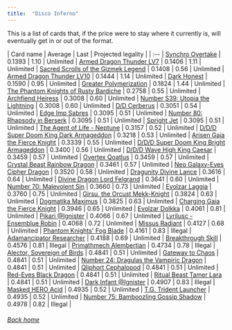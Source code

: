 ```yaml
---
title:  "Disco Inferno"
---
```


This is a list of cards that, if the price were to stay where it currently is, will eventually get in or out of the format.

| Card name | Average | Last | Projected legality |
| :-- |
[Synchro Overtake](https://db.ygoprodeck.com/card/?search=Synchro%20Overtake) | 0.1393 | 1.10 | Unlimited |
[Armed Dragon Thunder LV7](https://db.ygoprodeck.com/card/?search=Armed%20Dragon%20Thunder%20LV7) | 0.1406 | 1.11 | Unlimited |
[Sacred Scrolls of the Gizmek Legend](https://db.ygoprodeck.com/card/?search=Sacred%20Scrolls%20of%20the%20Gizmek%20Legend) | 0.1408 | 0.56 | Unlimited |
[Armed Dragon Thunder LV10](https://db.ygoprodeck.com/card/?search=Armed%20Dragon%20Thunder%20LV10) | 0.1444 | 1.14 | Unlimited |
[Dark Honest](https://db.ygoprodeck.com/card/?search=Dark%20Honest) | 0.1590 | 0.95 | Unlimited |
[Greater Polymerization](https://db.ygoprodeck.com/card/?search=Greater%20Polymerization) | 0.1824 | 1.44 | Unlimited |
[The Phantom Knights of Rusty Bardiche](https://db.ygoprodeck.com/card/?search=The%20Phantom%20Knights%20of%20Rusty%20Bardiche) | 0.2758 | 0.55 | Unlimited |
[Archfiend Heiress](https://db.ygoprodeck.com/card/?search=Archfiend%20Heiress) | 0.3008 | 0.60 | Unlimited |
[Number S39: Utopia the Lightning](https://db.ygoprodeck.com/card/?search=Number%20S39:%20Utopia%20the%20Lightning) | 0.3008 | 0.60 | Unlimited |
[D/D Cerberus](https://db.ygoprodeck.com/card/?search=D/D%20Cerberus) | 0.3051 | 0.54 | Unlimited |
[Edge Imp Sabres](https://db.ygoprodeck.com/card/?search=Edge%20Imp%20Sabres) | 0.3095 | 0.51 | Unlimited |
[Number 80: Rhapsody in Berserk](https://db.ygoprodeck.com/card/?search=Number%2080:%20Rhapsody%20in%20Berserk) | 0.3095 | 0.51 | Unlimited |
[Spright Jet](https://db.ygoprodeck.com/card/?search=Spright%20Jet) | 0.3095 | 0.51 | Unlimited |
[The Agent of Life - Neptune](https://db.ygoprodeck.com/card/?search=The%20Agent%20of%20Life%20-%20Neptune) | 0.3157 | 0.52 | Unlimited |
[D/D/D Super Doom King Dark Armageddon](https://db.ygoprodeck.com/card/?search=D/D/D%20Super%20Doom%20King%20Dark%20Armageddon) | 0.3218 | 0.53 | Unlimited |
[Arisen Gaia the Fierce Knight](https://db.ygoprodeck.com/card/?search=Arisen%20Gaia%20the%20Fierce%20Knight) | 0.3339 | 0.55 | Unlimited |
[D/D/D Super Doom King Bright Armageddon](https://db.ygoprodeck.com/card/?search=D/D/D%20Super%20Doom%20King%20Bright%20Armageddon) | 0.3400 | 0.56 | Unlimited |
[D/D/D Wave High King Caesar](https://db.ygoprodeck.com/card/?search=D/D/D%20Wave%20High%20King%20Caesar) | 0.3459 | 0.57 | Unlimited |
[Overtex Qoatlus](https://db.ygoprodeck.com/card/?search=Overtex%20Qoatlus) | 0.3459 | 0.57 | Unlimited |
[Crystal Beast Rainbow Dragon](https://db.ygoprodeck.com/card/?search=Crystal%20Beast%20Rainbow%20Dragon) | 0.3461 | 0.57 | Unlimited |
[Neo Galaxy-Eyes Cipher Dragon](https://db.ygoprodeck.com/card/?search=Neo%20Galaxy-Eyes%20Cipher%20Dragon) | 0.3520 | 0.58 | Unlimited |
[Dragunity Divine Lance](https://db.ygoprodeck.com/card/?search=Dragunity%20Divine%20Lance) | 0.3616 | 0.64 | Unlimited |
[Divine Dragon Lord Felgrand](https://db.ygoprodeck.com/card/?search=Divine%20Dragon%20Lord%20Felgrand) | 0.3641 | 0.60 | Unlimited |
[Number 70: Malevolent Sin](https://db.ygoprodeck.com/card/?search=Number%2070:%20Malevolent%20Sin) | 0.3660 | 0.73 | Unlimited |
[Evolzar Laggia](https://db.ygoprodeck.com/card/?search=Evolzar%20Laggia) | 0.3760 | 0.75 | Unlimited |
[Girsu, the Orcust Mekk-Knight](https://db.ygoprodeck.com/card/?search=Girsu,%20the%20Orcust%20Mekk-Knight) | 0.3824 | 0.63 | Unlimited |
[Dogmatika Maximus](https://db.ygoprodeck.com/card/?search=Dogmatika%20Maximus) | 0.3825 | 0.63 | Unlimited |
[Charging Gaia the Fierce Knight](https://db.ygoprodeck.com/card/?search=Charging%20Gaia%20the%20Fierce%20Knight) | 0.3946 | 0.65 | Unlimited |
[Evolzar Dolkka](https://db.ygoprodeck.com/card/?search=Evolzar%20Dolkka) | 0.4061 | 0.81 | Unlimited |
[Pikari @Ignister](https://db.ygoprodeck.com/card/?search=Pikari%20@Ignister) | 0.4066 | 0.67 | Unlimited |
[Lyrilusc - Ensemblue Robin](https://db.ygoprodeck.com/card/?search=Lyrilusc%20-%20Ensemblue%20Robin) | 0.4068 | 0.72 | Unlimited |
[Missus Radiant](https://db.ygoprodeck.com/card/?search=Missus%20Radiant) | 0.4127 | 0.68 | Unlimited |
[Phantom Knights' Fog Blade](https://db.ygoprodeck.com/card/?search=Phantom%20Knights'%20Fog%20Blade) | 0.4161 | 0.83 | Illegal |
[Adamancipator Researcher](https://db.ygoprodeck.com/card/?search=Adamancipator%20Researcher) | 0.4188 | 0.69 | Unlimited |
[Breakthrough Skill](https://db.ygoprodeck.com/card/?search=Breakthrough%20Skill) | 0.4576 | 0.81 | Illegal |
[Primathmech Alembertian](https://db.ygoprodeck.com/card/?search=Primathmech%20Alembertian) | 0.4734 | 0.78 | Illegal |
[Alector, Sovereign of Birds](https://db.ygoprodeck.com/card/?search=Alector,%20Sovereign%20of%20Birds) | 0.4841 | 0.51 | Unlimited |
[Gateway to Chaos](https://db.ygoprodeck.com/card/?search=Gateway%20to%20Chaos) | 0.4841 | 0.51 | Unlimited |
[Number 24: Dragulas the Vampiric Dragon](https://db.ygoprodeck.com/card/?search=Number%2024:%20Dragulas%20the%20Vampiric%20Dragon) | 0.4841 | 0.51 | Unlimited |
[Qliphort Cephalopod](https://db.ygoprodeck.com/card/?search=Qliphort%20Cephalopod) | 0.4841 | 0.51 | Unlimited |
[Red-Eyes Black Dragon](https://db.ygoprodeck.com/card/?search=Red-Eyes%20Black%20Dragon) | 0.4841 | 0.51 | Unlimited |
[Ritual Beast Tamer Lara](https://db.ygoprodeck.com/card/?search=Ritual%20Beast%20Tamer%20Lara) | 0.4841 | 0.51 | Unlimited |
[Dark Infant @Ignister](https://db.ygoprodeck.com/card/?search=Dark%20Infant%20@Ignister) | 0.4907 | 0.83 | Illegal |
[Masked HERO Acid](https://db.ygoprodeck.com/card/?search=Masked%20HERO%20Acid) | 0.4935 | 0.52 | Unlimited |
[T.G. Trident Launcher](https://db.ygoprodeck.com/card/?search=T.G.%20Trident%20Launcher) | 0.4935 | 0.52 | Unlimited |
[Number 75: Bamboozling Gossip Shadow](https://db.ygoprodeck.com/card/?search=Number%2075:%20Bamboozling%20Gossip%20Shadow) | 0.4978 | 0.82 | Illegal |

###### [Back home](index)